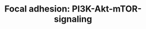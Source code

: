 ---
annotations:
- id: PW:0000003
  parent: signaling pathway
  type: Pathway Ontology
  value: signaling pathway
- id: PW:0000180
  parent: regulatory pathway
  type: Pathway Ontology
  value: mTOR signaling pathway
- id: PW:0000648
  parent: signaling pathway
  type: Pathway Ontology
  value: cell adhesion signaling pathway
authors:
- Khanspers
- DeSl
- Eweitz
- Marvin M2
citedin:
- link: PMC8278688
  title: Complete response to neoadjuvant chemoradiotherapy in rectal cancer is associated
    with RAS/AKT mutations and high tumour mutational burden (2021)
- link: PMC7518185
  title: Predictive models for stage and risk classification in head and neck squamous
    cell carcinoma (HNSCC) (2020)
- link: PMC6309236
  title: Biological Pathways Leading From ANGPTL8 to Diabetes Mellitus–A Co-expression
    Network Based Analysis (2018)
communities:
- CPTAC
- PancCanNet
description: 'Cell-matrix adhesions play important roles in biological processes such
  as cell motility, cell proliferation, cell differentiation, regulation of gene expression
  and cell survival. Focal adhesions are structures formed at the cell-extracellular
  matrix contact points, consisting of bundles of actin filaments anchored to trans-membrane
  receptors of the integrin family through a complex of multiple proteins. In addition
  to participating in the structural link between membrane receptors and the actin
  cytoskeleton, focal adhesions also contain signaling molecules, such as protein
  kinases and phosphatases, their substrates, and various adapter proteins. Integrin
  signaling is dependent on the non-receptor tyrosine kinase activities of the FAK
  and src proteins and the adaptor protein functions of FAK, src and Shc to initiate
  downstream signaling events. These signaling events results in the reorganization
  of the actin cytoskeleton, which is essential for changes in cell shape and motility,
  and gene expression.   Source: [https://www.genome.jp/dbget-bin/www_bget?pathway+map04510
  KEGG]  Proteins on this pathway have targeted assays available via the [https://assays.cancer.gov/available_assays?wp_id=WP3932
  CPTAC Assay Portal]'
last-edited: 2024-08-01
ndex: 8357c8c6-8b68-11eb-9e72-0ac135e8bacf
organisms:
- Homo sapiens
redirect_from:
- /index.php/Pathway:WP3932
- /instance/WP3932
- /instance/WP3932_r135023
revision: r135023
schema-jsonld:
- '@context': https://schema.org/
  '@id': https://wikipathways.github.io/pathways/WP3932.html
  '@type': Dataset
  creator:
    '@type': Organization
    name: WikiPathways
  description: 'Cell-matrix adhesions play important roles in biological processes
    such as cell motility, cell proliferation, cell differentiation, regulation of
    gene expression and cell survival. Focal adhesions are structures formed at the
    cell-extracellular matrix contact points, consisting of bundles of actin filaments
    anchored to trans-membrane receptors of the integrin family through a complex
    of multiple proteins. In addition to participating in the structural link between
    membrane receptors and the actin cytoskeleton, focal adhesions also contain signaling
    molecules, such as protein kinases and phosphatases, their substrates, and various
    adapter proteins. Integrin signaling is dependent on the non-receptor tyrosine
    kinase activities of the FAK and src proteins and the adaptor protein functions
    of FAK, src and Shc to initiate downstream signaling events. These signaling events
    results in the reorganization of the actin cytoskeleton, which is essential for
    changes in cell shape and motility, and gene expression.   Source: [https://www.genome.jp/dbget-bin/www_bget?pathway+map04510
    KEGG]  Proteins on this pathway have targeted assays available via the [https://assays.cancer.gov/available_assays?wp_id=WP3932
    CPTAC Assay Portal]'
  keywords:
  - ACACA
  - AKT1
  - AKT1S1
  - AKT2
  - AKT3
  - ANGPT1
  - ANGPT2
  - ANGPT4
  - ATF2
  - ATF4
  - ATF6B
  - BAD
  - CAB39
  - CAB39L
  - CASP9
  - CDC37
  - CDKN1A
  - CDKN1B
  - CHAD
  - CHRM1
  - CHRM2
  - COL11A1
  - COL11A2
  - COL1A1
  - COL1A2
  - COL2A1
  - COL3A1
  - COL4A1
  - COL4A2
  - COL4A4
  - COL4A6
  - COL5A1
  - COL5A2
  - COL5A3
  - COL6A2
  - COMP
  - CREB1
  - CREB3
  - CREB3L1
  - CREB3L2
  - CREB3L3
  - CREB3L4
  - CREB5
  - CRTC2
  - CSF1
  - CSF1R
  - CSF3
  - CSF3R
  - CSH1
  - DDIT4
  - EFNA1
  - EFNA2
  - EFNA3
  - EFNA4
  - EFNA5
  - EGF
  - EGFR
  - EIF4B
  - EIF4E
  - EIF4E1B
  - EIF4E2
  - EIF4EBP1
  - ELAVL1
  - EPAS1
  - EPHA2
  - EPO
  - EPOR
  - F2R
  - FGF1
  - FGF10
  - FGF11
  - FGF12
  - FGF13
  - FGF14
  - FGF16
  - FGF17
  - FGF18
  - FGF19
  - FGF2
  - FGF20
  - FGF21
  - FGF22
  - FGF3
  - FGF4
  - FGF6
  - FGF7
  - FGF8
  - FGF9
  - FGFR1
  - FGFR2
  - FGFR3
  - FGFR4
  - FLT1
  - FLT4
  - FN1
  - FOXA1
  - FOXO1
  - FOXO3
  - GHR
  - GNB1
  - GNB2
  - GNB3
  - GNB4
  - GNG10
  - GNG11
  - GNG12
  - GNG13
  - GNG2
  - GNG3
  - GNG4
  - GNG5
  - GNG7
  - GNG8
  - GNGT1
  - GNGT2
  - GRB2
  - GSK3B
  - GYS1
  - GYS2
  - HGF
  - HIF1A
  - HIF3A
  - HRAS
  - HSP90AA1
  - HSP90AB1
  - HSP90B1
  - IBSP
  - IFNA7
  - IFNAR1
  - IFNAR2
  - IFNB1
  - IGF1
  - IGF1R
  - IKBKB
  - IKBKG
  - IL2
  - IL2RA
  - IL2RB
  - IL2RG
  - IL3RA
  - IL4R
  - IL6R
  - IL7R
  - INS
  - INSR
  - IRS1
  - IRS2
  - IRS4
  - ITGA10
  - ITGA11
  - ITGA2
  - ITGA2B
  - ITGA3
  - ITGA4
  - ITGA5
  - ITGA6
  - ITGA7
  - ITGA8
  - ITGA9
  - ITGAD
  - ITGAE
  - ITGAL
  - ITGAM
  - ITGAV
  - ITGAX
  - ITGB1
  - ITGB2
  - ITGB3
  - ITGB4
  - ITGB5
  - ITGB6
  - ITGB7
  - ITGB8
  - Insulin
  - JAK1
  - JAK2
  - JAK3
  - KDR
  - KIT
  - KITLG
  - KRAS
  - LAMA1
  - LAMA2
  - LAMA3
  - LAMA4
  - LAMA5
  - LAMB1
  - LAMB2
  - LAMB3
  - LAMC1
  - LAMC2
  - LAMC3
  - LIPE
  - LPAR1
  - LPAR2
  - LPAR3
  - LPAR4
  - LPAR5
  - LPAR6
  - MAP2K1
  - MAP2K2
  - MAPK1
  - MAPK3
  - MDM2
  - MET
  - MLST8
  - MTOR
  - NGF
  - NGFR
  - 'NO'
  - NOS1
  - NOS2
  - NOS3
  - NRAS
  - OSM
  - OSMR
  - PDGFA
  - PDGFB
  - PDGFC
  - PDGFD
  - PDGFRA
  - PDGFRB
  - PDPK1
  - PELO
  - PFKFB1
  - PFKFB2
  - PFKFB3
  - PFKFB4
  - PGF
  - PHLPP1
  - PHLPP2
  - PIK3C2A
  - PIK3C2B
  - PIK3CA
  - PIK3CB
  - PIK3CD
  - PIK3CG
  - PIK3IP1
  - PIK3R1
  - PIK3R2
  - PIK3R4
  - PIK3R5
  - PPARGC1A
  - PPP2CA
  - PPP2CB
  - PPP2R1A
  - PPP2R1B
  - PPP2R2B
  - PPP2R2C
  - PPP2R2D
  - PPP2R3A
  - PPP2R3C
  - PPP2R5A
  - PPP2R5B
  - PPP2R5C
  - PPP2R5D
  - PPP2R5E
  - PRKAA1
  - PRKAA2
  - PRL
  - PRLR
  - PTEN
  - PTK2
  - RAB10
  - RAB11B
  - RAB14
  - RAB2A
  - RAB8A
  - RAF1
  - RELN
  - RHEB
  - RPS6
  - RPS6KB1
  - RPS6KB2
  - RPTOR
  - SLC2A1
  - SLC2A2
  - SLC2A3
  - SLC2A4
  - SOS1
  - SPP1
  - SREBF1
  - STK11
  - STRADA
  - TBC1D1
  - TCL1A
  - TCL1B
  - TEK
  - THBS1
  - THBS2
  - THBS3
  - THBS4
  - TNC
  - TNN
  - TNR
  - TNXB
  - TSC1
  - TSC2
  - ULK1
  - VEGFA
  - VEGFB
  - VEGFC
  - VEGFD
  - VTN
  - VWF
  license: CC0
  name: 'Focal adhesion: PI3K-Akt-mTOR-signaling'
seo: CreativeWork
title: 'Focal adhesion: PI3K-Akt-mTOR-signaling'
wpid: WP3932
---
